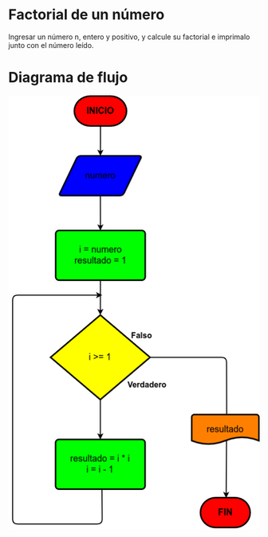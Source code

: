 # Factorial de un número

Ingresar un número n, entero y positivo, y calcule su factorial e imprimalo junto con el número leído.

# Diagrama de flujo

![Diagrama](factorial-numero.png)
